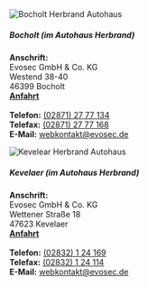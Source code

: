

<div class="card abstand border-secondary">
    <div class="row no-gutters">
        <div class="col-md-2">
            <img src="{{ "/assets/img/AutohausBocholt.jpg?v=" | append: site.github.build_revision | relative_url }}" class="card-img" alt="Bocholt Herbrand Autohaus">
        </div>
        <div class="col-md-4">
            <div class="card-body">
                <h5 class="card-title">Bocholt (im Autohaus Herbrand)</h5>
                <p class="card-text">
                    <strong>Anschrift:</strong><br>
                    Evosec GmbH & Co. KG<br>
                    Westend 38-40<br>
                    46399 Bocholt<br>
                    <strong><a href="https://www.google.de/maps?f=q&source=s_q&hl=de&geocode&q=Westend+38-40,+Bocholt&aq&sll=51.151786,10.415039&sspn=13.523402,39.506836&
                    ie=UTF8&hq&hnear=Westend+38,+Bocholt+46399+Bocholt,+Borken,+Nordrhein-Westfalen&ll=51.83941,6.603363&spn=0.006496,0.01929&z=16&iwloc=A">Anfahrt</a></strong><br>
                    <br>
                    <strong>Telefon:</strong> <a href="tel:(02871) 27 77 134">(02871) 27 77 134</a><br>
                    <strong>Telefax:</strong> <a href="fax:(02871) 27 77 168">(02871) 27 77 168</a><br>
                    <strong>E-Mail:</strong> <a href="mailto:webkontakt@evosec.de">webkontakt@evosec.de</a><br>
                </p>
            </div>
        </div>           
        <div class="col-md-2">
            <img src="{{ "/assets/img/AutohausKevelaer.jpg?v=" | append: site.github.build_revision | relative_url }}" class="card-img" alt="Kevelear Herbrand Autohaus">
        </div>
        <div class="col-md-4">
            <h5 class="card-title">Kevelaer (im Autohaus Herbrand)</h5>
            <p class="card-text">
                <strong>Anschrift:</strong><br>
                Evosec GmbH & Co. KG<br>
                Wettener Straße 18<br>
                47623 Kevelaer<br>
                <strong><a href="https://www.google.de/maps?f=q&source=s_q&hl=de&geocode&q=Wettener+Stra%C3%9Fe+18,+Kevelaer&aq&sll=51.621427,6.720886&sspn=0.835566,2.469177&ie=UTF8&hq&hnear=Wettener+Stra%C3%9Fe+18,+Kevelaer+47623+Kevelaer,+Kleve,+Nordrhein-Westfalen&ll=51.58319,6.254869&spn=0.006533,0.01929&z=16&iwloc=A">Anfahrt</a></strong><br>
                <br>
                <strong>Telefon:</strong> <a href="tel:(02832) 1 24 169">(02832) 1 24 169</a><br>
                <strong>Telefax:</strong> <a href="fax:(02832) 1 24 114">(02832) 1 24 114</a><br>
                <strong>E-Mail:</strong> <a href="mailto:webkontakt@evosec.de">webkontakt@evosec.de</a><br>
            </p>
        </div>
    </div>
</div>